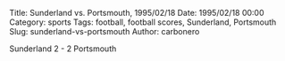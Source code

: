 Title: Sunderland vs. Portsmouth, 1995/02/18
Date: 1995/02/18 00:00
Category: sports
Tags: football, football scores, Sunderland, Portsmouth
Slug: sunderland-vs-portsmouth
Author: carbonero


Sunderland 2 - 2 Portsmouth

